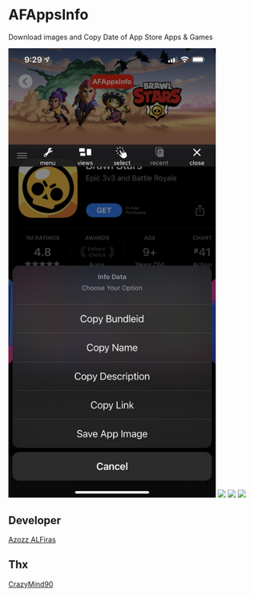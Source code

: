 # AFAppsInfo
Download images and Copy Date of App Store Apps &amp; Games

<img src="https://raw.githubusercontent.com/AzozzALFiras/AFAppsInfo/main/IMG_6665.PNG"  width="414"/>
<img src="https://raw.githubusercontent.com/AzozzALFiras/AFAppsInfo/main/IMG_6666.PNG"  width="414"/>
<img src="https://raw.githubusercontent.com/AzozzALFiras/AFAppsInfo/main/IMG_6668.PNG"  width="414"/>
<img src="https://raw.githubusercontent.com/AzozzALFiras/AFAppsInfo/main/IMG_6669.PNG"  width="414"/>



## Developer

[Azozz ALFiras](https://twitter.com/AzozzALFiras)


## Thx 

[CrazyMind90](https://twitter.com/CrazyMind90)
